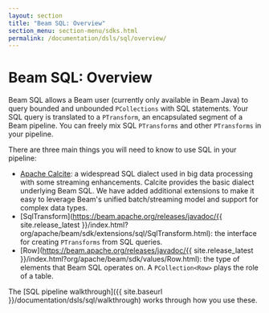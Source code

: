 ```yaml
---
layout: section
title: "Beam SQL: Overview"
section_menu: section-menu/sdks.html
permalink: /documentation/dsls/sql/overview/
---
```

<!--
Licensed under the Apache License, Version 2.0 (the "License");
you may not use this file except in compliance with the License.
You may obtain a copy of the License at

http://www.apache.org/licenses/LICENSE-2.0

Unless required by applicable law or agreed to in writing, software
distributed under the License is distributed on an "AS IS" BASIS,
WITHOUT WARRANTIES OR CONDITIONS OF ANY KIND, either express or implied.
See the License for the specific language governing permissions and
limitations under the License.
-->

# Beam SQL: Overview

Beam SQL allows a Beam user (currently only available in Beam Java) to query
bounded and unbounded `PCollections` with SQL statements. Your SQL query
is translated to a `PTransform`, an encapsulated segment of a Beam pipeline.
You can freely mix SQL `PTransforms` and other `PTransforms` in your pipeline.

There are three main things you will need to know to use SQL in your pipeline:

 - [Apache Calcite](http://calcite.apache.org): a widespread SQL dialect used in
   big data processing with some streaming enhancements. Calcite provides the
   basic dialect underlying Beam SQL. We have added additional extensions to
   make it easy to leverage Beam's unified batch/streaming model and support
   for complex data types.
 - [SqlTransform](https://beam.apache.org/releases/javadoc/{{ site.release_latest }}/index.html?org/apache/beam/sdk/extensions/sql/SqlTransform.html): 
   the interface for creating `PTransforms` from SQL queries.
 - [Row](https://beam.apache.org/releases/javadoc/{{ site.release_latest }}/index.html?org/apache/beam/sdk/values/Row.html):
   the type of elements that Beam SQL operates on. A `PCollection<Row>` plays the role of a table.

The [SQL pipeline walkthrough]({{ site.baseurl
}}/documentation/dsls/sql/walkthrough) works through how you use
these.

